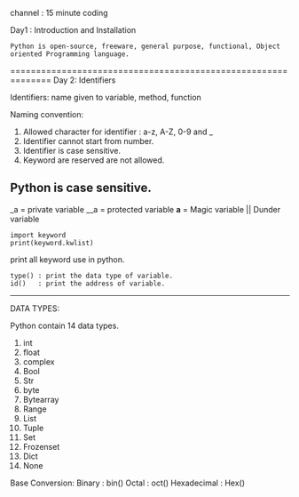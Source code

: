channel : 15 minute coding

Day1 : Introduction and Installation

    Python is open-source, freeware, general purpose, functional, Object oriented Programming language.
==============================================================
Day 2: Identifiers

Identifiers: name given to variable, method, function 

Naming convention:
1. Allowed character for identifier : a-z, A-Z, 0-9 and _
2. Identifier cannot start from number.
3. Identifier is case sensitive.
4. Keyword are reserved are not allowed.

Python is case sensitive.
--------------------------------------------

_a    = private variable
__a   = protected variable
__a__ = Magic variable || Dunder variable

```
import keyword 
print(keyword.kwlist)
```
print all keyword  use in python.

```
type() : print the data type of variable.
id()   : print the address of variable.
```
-----------------
DATA TYPES:

Python contain 14 data types.
1. int 
2. float
3. complex
4. Bool 
5. Str 
6. byte
7. Bytearray 
8. Range
9. List
10. Tuple
11. Set
12. Frozenset
13. Dict
14. None

Base Conversion:
Binary      : bin()
Octal       : oct()
Hexadecimal : Hex()
